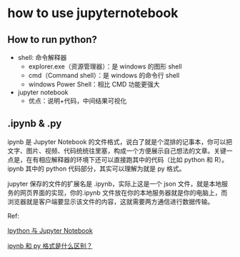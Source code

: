 # how to use jupyternotebook

## How to run python?

- shell: 命令解释器
  - explorer.exe（资源管理器）：是 windows 的图形 shell
  - cmd（Command shell）：是 windows 的命令行 shell
  - windows Power Shell：相比 CMD 功能更强大
- jupyter notebook
  - 优点：说明+代码，中间结果可视化

## .ipynb & .py

ipynb 是 Jupyter Notebook 的文件格式，说白了就是个混排的记事本，你可以把文字、图片、视频、代码统统往里塞，构成一个方便展示自己想法的文章。关键一点是，在有相应解释器的环境下还可以直接跑其中的代码（比如 python 和 R）。
ipynb 其中的 python 代码部分，其实可以理解为就是 py 格式。

jupyter 保存的文件的扩展名是 .ipynb，实际上这是一个 json 文件，就是本地服务的网页界面的实现，你的.ipynb 文件放在你的本地服务器就是你的电脑上，而浏览器就是客户端要显示该文件的内容，这就需要两方通信进行数据传输。

Ref:

[Ipython 与 Jupyter Notebook](https://sophia0130.github.io/2018/07/29/Ipython-%E4%B8%8E-Jupyter-Notebook/)

[ipynb 和 py 格式是什么区别？](https://www.zhihu.com/tardis/sogou/qus/534426877)
